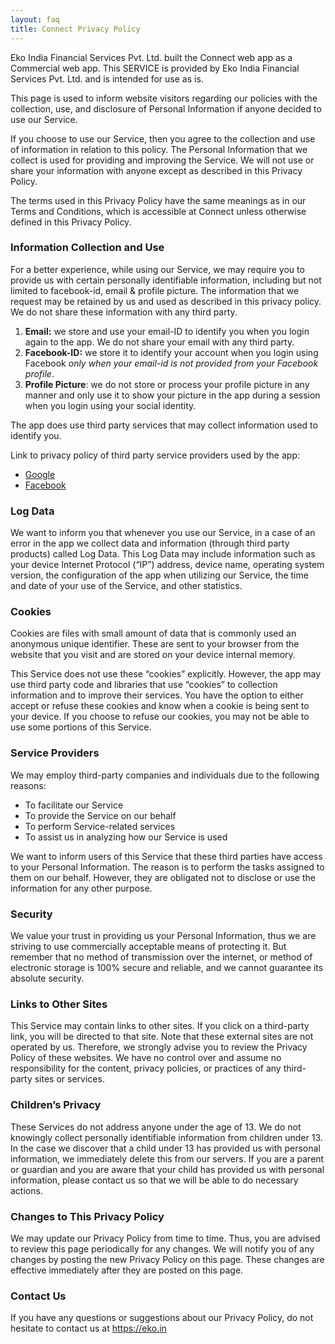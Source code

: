 ```yaml
---
layout: faq
title: Connect Privacy Policy
---
```


Eko India Financial Services Pvt. Ltd. built the Connect web app as a Commercial web app. This SERVICE is provided by Eko India Financial Services Pvt. Ltd.  and is intended for use as is.

This page is used to inform website visitors regarding our policies with the collection, use, and disclosure of Personal Information if anyone decided to use our Service.

If you choose to use our Service, then you agree to the collection and use of information in relation to this policy. The Personal Information that we collect is used for providing and improving the Service. We will not use or share your information with anyone except as described in this Privacy Policy.

The terms used in this Privacy Policy have the same meanings as in our Terms and Conditions, which is accessible at Connect unless otherwise defined in this Privacy Policy.


### Information Collection and Use

For a better experience, while using our Service, we may require you to provide us with certain personally identifiable information, including but not limited to facebook-id, email & profile picture. The information that we request may be retained by us and used as described in this privacy policy. We do not share these information with any third party.
1. **Email:** we store and use your email-ID to identify you when you login again to the app. We do not share your email with any third party.
2. **Facebook-ID:** we store it to identify your account when you login using Facebook _only when your email-id is not provided from your Facebook profile_.
3. **Profile Picture**: we do not store or process your profile picture in any manner and only use it to show your picture in the app during a session when you login using your social identity.

The app does use third party services that may collect information used to identify you.

Link to privacy policy of third party service providers used by the app:
* <a href="https://www.google.com/policies/privacy/" target="_blank">Google</a>
* <a href="https://www.facebook.com/privacy/explanation" target="_blank">Facebook</a>

### Log Data

We want to inform you that whenever you use our Service, in a case of an error in the app we collect data and information (through third party products) called Log Data. This Log Data may include information such as your device Internet Protocol (“IP”) address, device name, operating system version, the configuration of the app when utilizing our Service, the time and date of your use of the Service, and other statistics.

### Cookies

Cookies are files with small amount of data that is commonly used an anonymous unique identifier. These are sent to your browser from the website that you visit and are stored on your device internal memory.

This Service does not use these “cookies” explicitly. However, the app may use third party code and libraries that use “cookies” to collection information and to improve their services. You have the option to either accept or refuse these cookies and know when a cookie is being sent to your device. If you choose to refuse our cookies, you may not be able to use some portions of this Service.

### Service Providers

We may employ third-party companies and individuals due to the following reasons:
* To facilitate our Service
* To provide the Service on our behalf
* To perform Service-related services
* To assist us in analyzing how our Service is used

We want to inform users of this Service that these third parties have access to your Personal Information. The reason is to perform the tasks assigned to them on our behalf. However, they are obligated not to disclose or use the information for any other purpose.

### Security

We value your trust in providing us your Personal Information, thus we are striving to use commercially acceptable means of protecting it. But remember that no method of transmission over the internet, or method of electronic storage is 100% secure and reliable, and we cannot guarantee its absolute security.

### Links to Other Sites

This Service may contain links to other sites. If you click on a third-party link, you will be directed to that site. Note that these external sites are not operated by us. Therefore, we strongly advise you to review the Privacy Policy of these websites. We have no control over and assume no responsibility for the content, privacy policies, or practices of any third-party sites or services.

### Children’s Privacy

These Services do not address anyone under the age of 13. We do not knowingly collect personally identifiable information from children under 13. In the case we discover that a child under 13 has provided us with personal information, we immediately delete this from our servers. If you are a parent or guardian and you are aware that your child has provided us with personal information, please contact us so that we will be able to do necessary actions.

### Changes to This Privacy Policy

We may update our Privacy Policy from time to time. Thus, you are advised to review this page periodically for any changes. We will notify you of any changes by posting the new Privacy Policy on this page. These changes are effective immediately after they are posted on this page.

### Contact Us

If you have any questions or suggestions about our Privacy Policy, do not hesitate to contact us at <a href="https://eko.in" target="_blank">https://eko.in</a>

